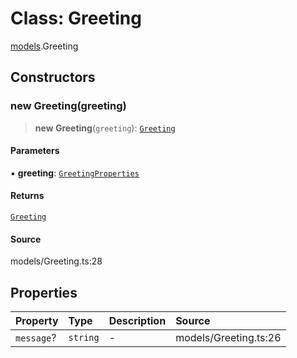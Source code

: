 # Class: Greeting

[models](../index.md).Greeting

## Constructors

### new Greeting(greeting)

> **new Greeting**(`greeting`): [`Greeting`](Greeting.md)

#### Parameters

▪ **greeting**: [`GreetingProperties`](../interfaces/GreetingProperties.md)

#### Returns

[`Greeting`](Greeting.md)

#### Source

models/Greeting.ts:28

## Properties

| Property | Type | Description | Source |
| :------ | :------ | :------ | :------ |
| `message`? | `string` | - | models/Greeting.ts:26 |
